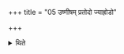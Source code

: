 +++
title = "05 उष्णीषम् प्रतोदो ज्याह्रोडो"

+++

<details><summary>थिते</summary>

5. A turban, a whip, a bow without arrow, a chariot covered with a board and the one which goes astray from the path, a horse and a mule worthy for yoking, a garment with black fringes, two goat-skins-one white and one black, a silver ornament (worn around) neck, 
</details>
